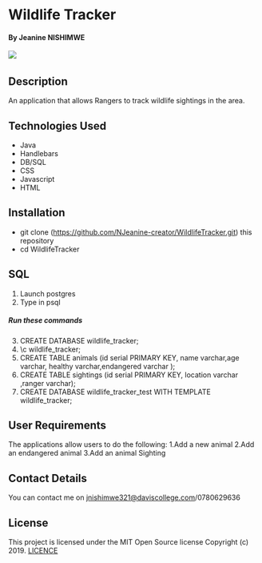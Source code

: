 # Wildlife Tracker

#### By **Jeanine NISHIMWE**
![](screenshots/)
![]()
## Description

An application that allows Rangers to track wildlife sightings in the area.

## Technologies Used
* Java
* Handlebars
* DB/SQL
* CSS
* Javascript
* HTML


## Installation
* git clone (https://github.com/NJeanine-creator/WildlifeTracker.git) this repository
* cd WildlifeTracker

## SQL
1. Launch postgres
2. Type in psql
##### Run these commands
3. CREATE DATABASE wildlife_tracker;
4. \c wildlife_tracker;
5. CREATE TABLE animals (id serial PRIMARY KEY, name varchar,age varchar, healthy varchar,endangered varchar );
6. CREATE TABLE sightings (id serial PRIMARY KEY, location varchar ,ranger varchar);
7. CREATE DATABASE wildlife_tracker_test WITH TEMPLATE wildlife_tracker;

## User Requirements

The applications allow users to do the following:
1.Add a new animal
2.Add an endangered animal
3.Add an animal Sighting


## Contact Details

You can contact me on jnishimwe321@daviscollege.com/0780629636


## License

This project is licensed under the MIT Open Source license Copyright (c) 2019. [LICENCE](https://github.com/NJeanine-creator/WildlifeTracker.git/blob/master/LICENCE)

